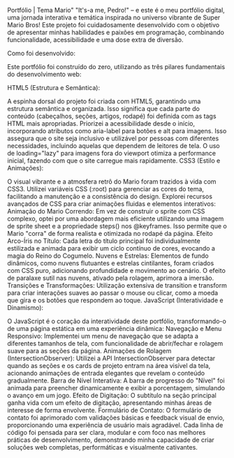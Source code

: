 Portfólio  | Tema Mario"
"It's-a me, Pedro!" – e este é o meu portfólio digital, uma jornada interativa e temática inspirada no universo vibrante de Super Mario Bros! Este projeto foi cuidadosamente desenvolvido com o objetivo de apresentar minhas habilidades e paixões em programação, combinando funcionalidade, acessibilidade e uma dose extra de diversão.

Como foi desenvolvido:

Este portfólio foi construído do zero, utilizando as três pilares fundamentais do desenvolvimento web:

HTML5 (Estrutura e Semântica):

A espinha dorsal do projeto foi criada com HTML5, garantindo uma estrutura semântica e organizada. Isso significa que cada parte do conteúdo (cabeçalhos, seções, artigos, rodapé) foi definida com as tags HTML mais apropriadas.
Priorizei a acessibilidade desde o início, incorporando atributos como aria-label para botões e alt para imagens. Isso assegura que o site seja inclusivo e utilizável por pessoas com diferentes necessidades, incluindo aquelas que dependem de leitores de tela.
O uso de loading="lazy" para imagens fora do viewport otimiza a performance inicial, fazendo com que o site carregue mais rapidamente.
CSS3 (Estilo e Animações):

O visual vibrante e a atmosfera retrô do Mario foram trazidos à vida com CSS3. Utilizei variáveis CSS (:root) para gerenciar as cores do tema, facilitando a manutenção e a consistência do design.
Explorei recursos avançados de CSS para criar animações fluidas e elementos interativos:
Animação do Mario Correndo: Em vez de construir o sprite com CSS complexo, optei por uma abordagem mais eficiente utilizando uma imagem de sprite sheet e a propriedade steps() nos @keyframes. Isso permite que o Mario "corra" de forma realista e otimizada no rodapé da página.
Efeito Arco-Íris no Título: Cada letra do título principal foi individualmente estilizada e animada para exibir um ciclo contínuo de cores, evocando a magia do Reino do Cogumelo.
Nuvens e Estrelas: Elementos de fundo dinâmicos, como nuvens flutuantes e estrelas cintilantes, foram criados com CSS puro, adicionando profundidade e movimento ao cenário. O efeito de paralaxe sutil nas nuvens, ativado pela rolagem, aprimora a imersão.
Transições e Transformações: Utilização extensiva de transition e transform para criar interações suaves ao passar o mouse ou clicar, como a moeda que gira e os botões que respondem ao toque.
JavaScript (Interatividade e Dinamismo):

O JavaScript é o coração da interatividade deste portfólio, transformando-o de uma página estática em uma experiência dinâmica:
Navegação e Menu Responsivo: Implementei um menu de navegação que se adapta a diferentes tamanhos de tela, com funcionalidade de abrir/fechar e rolagem suave para as seções da página.
Animações de Rolagem (IntersectionObserver): Utilizei a API IntersectionObserver para detectar quando as seções e os cards de projeto entram na área visível da tela, acionando animações de entrada elegantes que revelam o conteúdo gradualmente.
Barra de Nível Interativa: A barra de progresso do "Nível" foi animada para preencher dinamicamente e exibir a porcentagem, simulando o avanço em um jogo.
Efeito de Digitação: O subtítulo na seção principal ganha vida com um efeito de digitação, apresentando minhas áreas de interesse de forma envolvente.
Formulário de Contato: O formulário de contato foi aprimorado com validações básicas e feedback visual de envio, proporcionando uma experiência de usuário mais agradável.
Cada linha de código foi pensada para ser clara, modular e com foco nas melhores práticas de desenvolvimento, demonstrando minha capacidade de criar soluções web completas, performáticas e visualmente cativantes.
